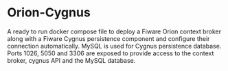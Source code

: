 # Orion-Cygnus
A ready to run docker compose file to deploy a Fiware Orion context broker along with a Fiware Cygnus persistence component and configure their connection automatically. MySQL is used for Cygnus persistence database. Ports 1026, 5050 and 3306 are exposed to provide access to the context broker, cygnus API and the MySQL database. 

